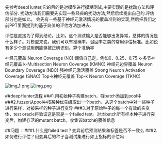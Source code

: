 先参考deepHunter,它的目的是对模型进行模糊测试,主要实现的是扰动方法和评估部分.
扰动方法我们需要先实现一些经典的扰动方法,然后后续提出自己的.评估部分也是如此，
会先有一些基于神经元激活情况的覆盖准则的实现,然后把我们之前PPT里面提到的基于熵值的评估方法加进去.

评估是直接为了得到结论。比如，这个测试输入是否能够出发异常，总体的情况是什么样子。对模型来说，我们可以有准确率，召回率之类的常用评估标准。比如说有多少个测试用例能够被正确识别，算个准确率

神经元覆盖 Neuron Coverage (NC):阈值自己定，例如0、0.25、0.75
k-多节神经元覆盖 k-Multisection Neuron Coverage (KMNC)
神经元边界覆盖 Neuron Boundary Coverage (NBC)
强神经元激活覆盖 Strong Neuron Activation Coverage (SNAC)
Top-k神经元覆盖 Top-k Neuron Coverage (TKNC)

![img_1.png](img_1.png)
![img.png](img.png)

##deepHunter流程
###1.用初始种子构建batch，将batch添加到pool中
###2.fuzzer从pool中按某种优先级取出一个batch，从这个batch中对一些种子进行采样，对被采样的种子进行变异
###3.对于原始种子的每一个有效的突变体，test oracle将验证这是否是一个failed test。对本batch所有样本种子进行突变后，构建存活的mutant batch。收集该batch的覆盖信息



##问题：
###1.什么是failed test？变异前后预测结果和标签是否不一致么
###2.如何进行评估？用变异后的种子当测试集进行如上指标的评估吗
